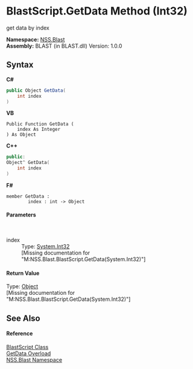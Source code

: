 # BlastScript.GetData Method (Int32)
 

get data by index

**Namespace:**&nbsp;<a href="88b55311-4a89-0894-e27a-e157e443c7f7.md">NSS.Blast</a><br />**Assembly:**&nbsp;BLAST (in BLAST.dll) Version: 1.0.0

## Syntax

**C#**<br />
``` C#
public Object GetData(
	int index
)
```

**VB**<br />
``` VB
Public Function GetData ( 
	index As Integer
) As Object
```

**C++**<br />
``` C++
public:
Object^ GetData(
	int index
)
```

**F#**<br />
``` F#
member GetData : 
        index : int -> Object 

```


#### Parameters
&nbsp;<dl><dt>index</dt><dd>Type: <a href="https://docs.microsoft.com/dotnet/api/system.int32" target="_blank" rel="noopener noreferrer">System.Int32</a><br />\[Missing <param name="index"/> documentation for "M:NSS.Blast.BlastScript.GetData(System.Int32)"\]</dd></dl>

#### Return Value
Type: <a href="https://docs.microsoft.com/dotnet/api/system.object" target="_blank" rel="noopener noreferrer">Object</a><br />\[Missing <returns> documentation for "M:NSS.Blast.BlastScript.GetData(System.Int32)"\]

## See Also


#### Reference
<a href="701ebde6-515e-1fd5-a11a-526716112a12.md">BlastScript Class</a><br /><a href="9685e4b4-2004-95a8-4669-c8eafef87692.md">GetData Overload</a><br /><a href="88b55311-4a89-0894-e27a-e157e443c7f7.md">NSS.Blast Namespace</a><br />
